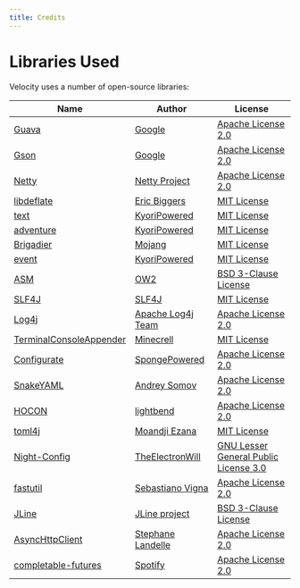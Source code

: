 ```yaml
---
title: Credits
---
```


# Libraries Used

Velocity uses a number of open-source libraries:

| Name | Author | License |
|------|--------|---------|
| [Guava](https://github.com/google/guava)                               | [Google](https://github.com/google)                     | [Apache License 2.0](https://github.com/google/guava/blob/master/COPYING) |
| [Gson](https://github.com/google/gson)                                 | [Google](https://github.com/google)                     | [Apache License 2.0](https://github.com/google/gson/blob/master/LICENSE) |
| [Netty](https://github.com/netty/netty)                                | [Netty Project](https://netty.io)                       | [Apache License 2.0](https://github.com/netty/netty/blob/4.1/LICENSE.txt) |
| [libdeflate](https://github.com/ebiggers/libdeflate)                   | [Eric Biggers](https://github.com/ebiggers)             | [MIT License](https://github.com/ebiggers/libdeflate/blob/master/COPYING) |
| [text](https://github.com/KyoriPowered/text)                           | [KyoriPowered](https://github.com/KyoriPowered)         | [MIT License](https://github.com/KyoriPowered/text/blob/master/license.txt) |
| [adventure](https://github.com/KyoriPowered/text)                      | [KyoriPowered](https://github.com/KyoriPowered)         | [MIT License](https://github.com/KyoriPowered/adventure/blob/master/license.txt) |
| [Brigadier](https://github.com/Mojang/brigadier)                       | [Mojang](https://www.minecraft.net)                     | [MIT License](https://github.com/Mojang/brigadier/blob/master/LICENSE) |
| [event](https://github.com/KyoriPowered/event)                         | [KyoriPowered](https://github.com/KyoriPowered)         | [MIT License](https://github.com/KyoriPowered/event/blob/master/license.txt) |
| [ASM](http://asm.ow2.org/)                                             | [OW2](https://www.ow2.org/)                             | [BSD 3-Clause License](http://asm.ow2.io/license.html) |
| [SLF4J](https://github.com/qos-ch/slf4j)                               | [SLF4J](https://www.slf4j.org/)                         | [MIT License](https://github.com/qos-ch/slf4j/blob/master/LICENSE.txt) |
| [Log4j](https://logging.apache.org/log4j/2.x/)                         | [Apache Log4j Team](https://logging.apache.org/log4j/2.x/team-list.html) | [Apache License 2.0](https://logging.apache.org/log4j/2.x/license.html)
| [TerminalConsoleAppender](https://github.com/Minecrell/TerminalConsoleAppender) | [Minecrell](https://github.com/Minecrell)      | [MIT License](https://github.com/Minecrell/TerminalConsoleAppender/blob/master/LICENSE) |
| [Configurate](https://github.com/SpongePowered/configurate)            | [SpongePowered](https://github.com/SpongePowered)       | [Apache License 2.0](https://github.com/SpongePowered/configurate/blob/master/LICENSE) |
| [SnakeYAML](https://bitbucket.org/asomov/snakeyaml)                    | [Andrey Somov](https://bitbucket.org/asomov)            | [Apache License 2.0](https://bitbucket.org/asomov/snakeyaml/src/default/LICENSE.txt) |
| [HOCON](https://github.com/lightbend/config)                           | [lightbend](https://github.com/lightbend)               | [Apache License 2.0](https://github.com/lightbend/config/blob/master/LICENSE-2.0.txt) |
| [toml4j](https://github.com/mwanji/toml4j)                             | [Moandji Ezana](https://github.com/mwanji)              | [MIT License](https://github.com/mwanji/toml4j/blob/master/LICENSE) |
| [Night-Config](https://github.com/TheElectronWill/night-config)        | [TheElectronWill](https://github.com/TheElectronWill)   | [GNU Lesser General Public License 3.0](https://github.com/TheElectronWill/night-config/blob/master/LICENSE) |
| [fastutil](http://fastutil.di.unimi.it/)                               | [Sebastiano Vigna](http://vigna.di.unimi.it/)           | [Apache License 2.0](https://github.com/vigna/fastutil/blob/master/LICENSE-2.0) |
| [JLine](https://github.com/jline/jline3/blob/master/LICENSE.txt)       | [JLine project](https://github.com/jline/jline3)        | [BSD 3-Clause License](https://github.com/jline/jline3/blob/master/LICENSE.txt) |
| [AsyncHttpClient](https://github.com/AsyncHttpClient/async-http-client) | [Stephane Landelle](https://github.com/slandelle)      | [Apache License 2.0](https://github.com/AsyncHttpClient/async-http-client/blob/master/LICENSE.txt) |
| [completable-futures](https://github.com/spotify/completable-futures)  | [Spotify](https://github.com/spotify)                   | [Apache License 2.0](https://github.com/spotify/completable-futures/blob/master/LICENSE) |